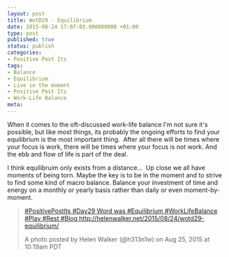 ```yaml
---
layout: post
title: WotD29 - Equilibrium
date: 2015-08-24 17:07:03.000000000 +01:00
type: post
published: true
status: publish
categories:
- Positive Post Its
tags:
- Balance
- Equilibrium
- Live in the moment
- Positive Post Its
- Work-Life Balance
meta:
---
```

<p>When it comes to the oft-discussed work-life balance I'm not sure it's possible, but like most things, its probably the ongoing efforts to find your equilibrium is the most important thing.  After all there will be times where your focus is work, there will be times where your focus is not work. And the ebb and flow of life is part of the deal.</p>
<p>I think equilibruim only exists from a distance...  Up close we all have moments of being torn. Maybe the key is to be in the moment and to strive to find some kind of macro balance. Balance your investment of time and energy on a monthly or yearly basis rather than daily or even moment-by-moment.</p>
<blockquote class="instagram-media" data-instgrm-captioned="" data-instgrm-version="4">
<div>
<div></div>
<p><a href="https://instagram.com/p/60IJ2HiHtH/" target="_top">#PositivePostIts #Day29 Word was #Equilibrium #WorkLifeBalance #Play #Rest #Blog http://helenwalker.net/2015/08/24/wotd29-equilibrium/</a></p>
<p>A photo posted by Helen Walker (@h313n1w) on <time datetime="2015-08-25T17:19:38+00:00">Aug 25, 2015 at 10:19am PDT</time></p>
</div>
</blockquote>
<p><script src="//platform.instagram.com/en_US/embeds.js" async="" defer="defer"></script></p>
